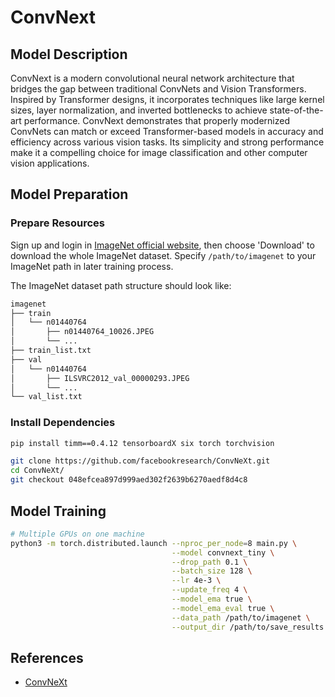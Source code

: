 # ConvNext

## Model Description

ConvNext is a modern convolutional neural network architecture that bridges the gap between traditional ConvNets and
Vision Transformers. Inspired by Transformer designs, it incorporates techniques like large kernel sizes, layer
normalization, and inverted bottlenecks to achieve state-of-the-art performance. ConvNext demonstrates that properly
modernized ConvNets can match or exceed Transformer-based models in accuracy and efficiency across various vision tasks.
Its simplicity and strong performance make it a compelling choice for image classification and other computer vision
applications.

## Model Preparation

### Prepare Resources

Sign up and login in [ImageNet official website](https://www.image-net.org/index.php), then choose 'Download' to
download the whole ImageNet dataset. Specify `/path/to/imagenet` to your ImageNet path in later training process.

The ImageNet dataset path structure should look like:

```bash
imagenet
├── train
│   └── n01440764
│       ├── n01440764_10026.JPEG
│       └── ...
├── train_list.txt
├── val
│   └── n01440764
│       ├── ILSVRC2012_val_00000293.JPEG
│       └── ...
└── val_list.txt
```

### Install Dependencies

```bash
pip install timm==0.4.12 tensorboardX six torch torchvision

git clone https://github.com/facebookresearch/ConvNeXt.git
cd ConvNeXt/
git checkout 048efcea897d999aed302f2639b6270aedf8d4c8
```

## Model Training

```bash
# Multiple GPUs on one machine
python3 -m torch.distributed.launch --nproc_per_node=8 main.py \
                                    --model convnext_tiny \
                                    --drop_path 0.1 \
                                    --batch_size 128 \
                                    --lr 4e-3 \
                                    --update_freq 4 \
                                    --model_ema true \
                                    --model_ema_eval true \
                                    --data_path /path/to/imagenet \
                                    --output_dir /path/to/save_results
```

## References

- [ConvNeXt](https://github.com/facebookresearch/ConvNeXt)
